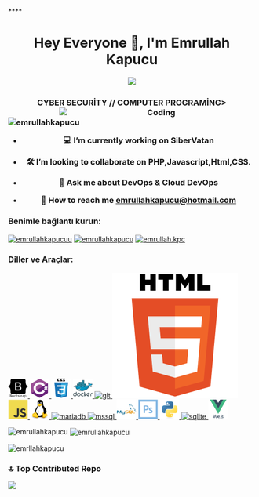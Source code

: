 ****<h1 align="center">Hey Everyone 🐧, I'm Emrullah Kapucu</h1>
<div align="center"> <img src="https://media.licdn.com/dms/image/D4D16AQHHJu1nKgd9Zg/profile-displaybackgroundimage-shrink_350_1400/0/1692105979134?e=1701907200&v=beta&t=TqgIABkXbAk_dznb9sFwZSg-Cd0Bmtea9riijqoad0U"> </div>
<h3 align="center">CYBER SECURİTY // COMPUTER PROGRAMİNG>
<img align="right" alt="Coding" width="400" src="https://media.tenor.com/gHYyb5KCG_gAAAAd/mfpurrs-matrix.gif">

<p align="left"> <img src="https://komarev.com/ghpvc/?username=emrullahkapucu&label=Profile%20views&color=0e75b6&style=flat" alt="emrullahkapucu" /> </p>

- 💻 I’m currently working on **SiberVatan** 

- 🛠 I’m looking to collaborate on **PHP,Javascript,Html,CSS.**

- 💬 Ask me about **DevOps & Cloud DevOps**

- 📨 How to reach me **emrullahkapucu@hotmail.com**


<h3 align="left">Benimle bağlantı kurun:</h3>
<p align = "sol">
<a href = "https://twitter.com/emrullahkapucuu" target = "blank"><img align = "center" src = "https://raw.githubusercontent.com/rahuldkjain/github-profile-readme-generator /master/src/images/icons/Social/twitter.svg" alt = "emrullahkapucuu" height = "30" genişlik = "40" /></a>
<a href = "https://linkedin.com/in/emrullahkapucu" target = "blank"><img align = "center" src = "https://raw.githubusercontent.com/rahuldkjain/github-profile-readme -generator/master/src/images/icons/Social/linked-in-alt.svg" alt = "emrullahkapucu" height = "30" genişlik = "40" /></a>
<a href = "https://instagram.com/emrullah.kpc" target = "blank"><img align = "center" src = "https://raw.githubusercontent.com/rahuldkjain/github-profile-readme" -generator/master/src/images/icons/Social/instagram.svg" alt = "emrullah.kpc" height = "30" genişlik = "40" /></a> 
  
</p>

<h3 align="left">Diller ve Araçlar:</h3>
<p align = "sol"> <a href = "https://getbootstrap.com" target = "_blank" rel = "noreferrer"> <img src = "https://raw.githubusercontent.com/devicons/devicon/master/icons/bootstrap/bootstrap-plain-wordmark.svg" alt = "bootstrap" width = "40" height = "40"/> </a> <a href = "https://www.w3schools.com/cs/" target = "_blank" rel = "noreferrer"> <img src = "https://raw.githubusercontent.com/devicons/devicon/master/icons/csharp/csharp-original.svg" alt = "csharp" width = "40" height = "40"/> </a> <a href = "https://www.w3schools.com/css/" target = "_blank" rel = "noreferrer"> <img src = "https://raw.githubusercontent.com/devicons/devicon/master/icons/css3/css3-original-wordmark.svg" alt = "css3" width = "40" height = "40"/> </a> <a href = "https://www.docker.com/" target = "_blank" rel = "noreferrer"> <img src = "https://raw.githubusercontent.com/devicons/devicon/master/icons/docker/docker-original-wordmark.svg" alt = "docker" width = "40" height = "40"/> </a> <a href = "https://git-scm.com/" target = "_blank" rel = "noreferrer"> <img src = "https://www.vectorlogo.zone/logos/git-scm/git-scm-icon.svg" alt = "git" width = "40" height = "40"/> </a> <a href = "https://www.w3.org/html/" target = "_blank" rel = "noreferrer"> <img src = "https://raw.githubusercontent.com/devicons/devicon/master/icons/html5/html5-original-wordmark.svg" alt = "html5" genişlik = "40" yükseklik = "40"/> </a> <a href = "https://developer.mozilla.org/en-US/docs/Web/JavaScript" target = "_blank" rel = "noreferrer"> <img src = "https://raw.githubusercontent.com/devicons/devicon/master/icons/javascript/javascript-original.svg" alt = "javascript" width = "40" height = "40"/> </a> <a href = "https://www.linux.org/" target = "_blank" rel = "noreferrer"> <img src = "https://raw.githubusercontent.com/devicons/devicon/master/icons/linux/linux-original.svg" alt = "linux" width = "40" height = "40"/> </a> <a href = "https://mariadb.org/" target = "_blank" rel = "noreferrer"> <img src = "https://www.vectorlogo.zone/logos/mariadb/mariadb-icon.svg" alt = "mariadb" width = "40" height = "40"/> </a> <a href = "https://www.microsoft.com/en-us/sql-server" target = "_blank" rel = "noreferrer"> <img src = "https://www.svgrepo.com/show/303229/microsoft-sql-server-logo.svg" alt = "mssql" width = "40" height = "40"/> </a> <a href = "https://www.mysql.com/" target = "_blank" rel = "noreferrer"> <img src = "https://raw.githubusercontent.com/devicons/devicon/master/icons/mysql/mysql-original-wordmark.svg" alt = "mysql" width = "40" height = "40"/> </a> <a href = "https://www.photoshop.com/en" target = "_blank" rel = "noreferrer"> <img src = "https://raw.githubusercontent.com/devicons/devicon/master/icons/photoshop/photoshop-line.svg" alt = "photoshop" width = "40" height = "40"/> </a> <a href = "https://www.python.org" target = "_blank" rel = "noreferrer"> <img src = "https://raw.githubusercontent.com/devicons/devicon/master/icons/python/python-original.svg" alt = "python" width = "40" height = "40"/> </a> <a href = "https://www.sqlite.org/" target = "_blank" rel = "noreferrer"> <img src = "https://www.vectorlogo.zone/logos/sqlite/sqlite-icon.svg" alt = "sqlite" width = "40" height = "40"/> </a> <a href = "https://vuejs.org/" target = "_blank" rel = "noreferrer"> <img src = "https://raw.githubusercontent.com/devicons/devicon/master/icons/vuejs/vuejs-original-wordmark.svg" alt = "vuejs" width = "40" height = "40"/> </a> </p> 

<p><img align="left" src="https://github-readme-stats.vercel.app/api/top-langs?username=emrullahkapucu&show_icons=true&locale=en&layout=compact" alt="emrullahkapucu" /></p>

<p>&nbsp;<img align="center" src="https://github-readme-stats.vercel.app/api?username=emrullahkapucu&show_icons=true&locale=en" alt="emrullahkapucu" /></p>

<p><img align="center" src="https://github-readme-streak-stats.herokuapp.com/?user=emrullahkapucu&" alt="emrllahkapucu" /></p>

### 🔝 Top Contributed Repo
![](https://github-contributor-stats.vercel.app/api?username=jaiswaladi246&limit=5&theme=flat&combine_all_yearly_contributions=true)
